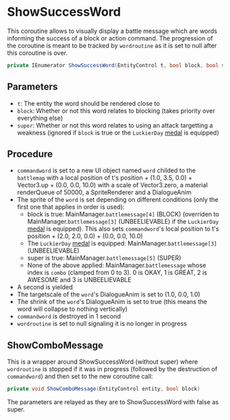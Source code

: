 # ShowSuccessWord
This coroutine allows to visually display a battle message which are words informing the success of a block or action command. The progression of the coroutine is meant to be tracked by `wordroutine` as it is set to null after this coroutine is over.

```cs
private IEnumerator ShowSuccessWord(EntityControl t, bool block, bool super)
```

## Parameters

- `t`: The entity the word should be rendered close to
- `block`: Whether or not this word relates to blocking (takes priority over everything else)
- `super`: Whether or not this word relates to using an attack targetting a weakness (ignored if `block` is true or the `LuckierDay` [medal](../../Enums%20and%20IDs/Medal.md) is equipped)

## Procedure

- `commandword` is set to a new UI object named `word` childed to the `battlemap` with a local position of t's position + (1.0, 3.5, 0.0) + Vector3.up + (0.0, 0.0, 10.0) with a scale of Vector3.zero, a material renderQueue of 50000, a SpriteRenderer and a DialogueAnim
- The sprite of the `word` is set depending on different conditions (only the first one that applies in order is used):
    - block is true: MainManager.`battlemessage[4]` (BLOCK) (overriden to MainManager.`battlemessage[3]` (UNBEELIEVABLE) if the `LuckierDay` [medal](../../Enums%20and%20IDs/Medal.md) is equipped). This also sets `commandword`'s local position to t's position + (2.0, 2.0, 0.0) + (0.0, 0.0, 10.0)
    - The `LuckierDay` [medal](../../Enums%20and%20IDs/Medal.md) is equipped: MainManager.`battlemessage[3]` (UNBEELIEVABLE)
    - super is true: MainManager.`battlemessage[5]` (SUPER)
    - None of the above applied: MainManager.`battlemessage` whose index is `combo` (clamped from 0 to 3). 0 is OKAY, 1 is GREAT, 2 is AWESOME and 3 is UNBEELIEVABLE
- A second is yielded
- The targetscale of the `word`'s DialogueAnim is set to (1.0, 0.0, 1.0)
- The shrink of the `word`'s DialogueAnim is set to true (this means the word will collapse to nothing vertically)
- `commandword` is destroyed in 1 second
- `wordroutine` is set to null signaling it is no longer in progress

## ShowComboMessage
This is a wrapper around ShowSuccessWord (without super) where `wordroutine` is stopped if it was in progress (followed by the destruction of `commandword`) and then set to the new coroutine call:

```cs
private void ShowComboMessage(EntityControl entity, bool block)
```
The parameters are relayed as they are to ShowSuccessWord with false as super.
